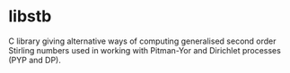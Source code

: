 libstb
======

C library giving alternative ways of computing generalised second order Stirling numbers used in working with Pitman-Yor and Dirichlet processes (PYP and DP).
